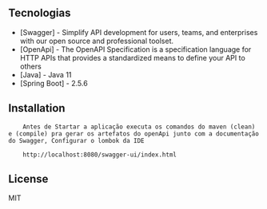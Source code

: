 

## Tecnologias

- [Swagger] - Simplify API development for users, teams, and enterprises with our open source and professional toolset.
- [OpenApi] - The OpenAPI Specification is a specification language for HTTP APIs that provides a standardized means to define your API to others
- [Java] - Java 11
- [Spring Boot] - 2.5.6

## Installation

        Antes de Startar a aplicação executa os comandos do maven (clean) e (compile) pra gerar os artefatos do openApi junto com a documentação do Swagger, Configurar o lombok da IDE

        http://localhost:8080/swagger-ui/index.html
## License

MIT

